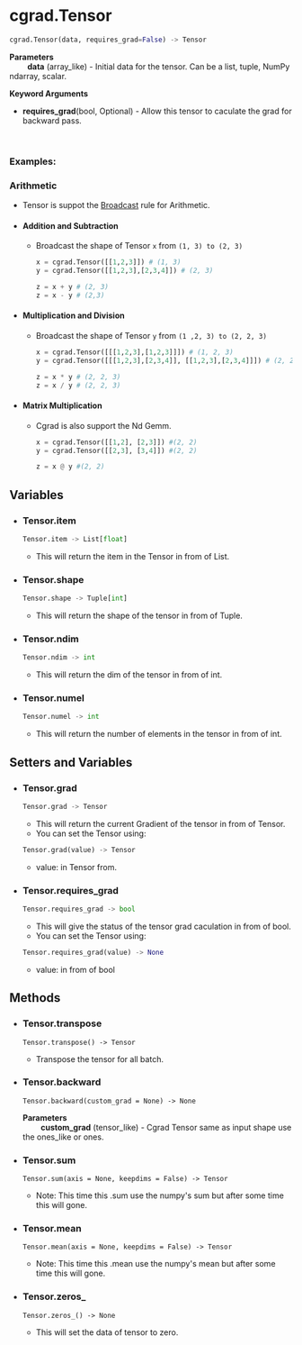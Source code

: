 # cgrad.Tensor

```python
cgrad.Tensor(data, requires_grad=False) -> Tensor
```

**Parameters**<br>
&emsp;&emsp;   **data** (array_like) - Initial data for the tensor. Can be a list, tuple, NumPy ndarray, scalar.

**Keyword Arguments** <br>
- **requires_grad**(bool, Optional) - Allow this tensor to caculate the grad for backward pass.

<br>

### Examples:
### Arithmetic 
- Tensor is suppot the [Broadcast](https://stackoverflow.com/questions/51371070/how-does-pytorch-broadcasting-work) rule for Arithmetic.

- #### Addition and Subtraction
    -   Broadcast the shape of Tensor `x` from `(1, 3) to (2, 3)`
        ``` python
        x = cgrad.Tensor([[1,2,3]]) # (1, 3)
        y = cgrad.Tensor([[1,2,3],[2,3,4]]) # (2, 3)

        z = x + y # (2, 3)
        z = x - y # (2,3)
        ```

- #### Multiplication and Division
    - Broadcast the shape of Tensor `y` from `(1 ,2, 3) to (2, 2, 3)`
        ``` python
        x = cgrad.Tensor([[[1,2,3],[1,2,3]]]) # (1, 2, 3)
        y = cgrad.Tensor([[[1,2,3],[2,3,4]], [[1,2,3],[2,3,4]]]) # (2, 2, 3)

        z = x * y # (2, 2, 3)
        z = x / y # (2, 2, 3)
        ```

- #### Matrix Multiplication
    - Cgrad is also support the Nd Gemm.
        ``` python
        x = cgrad.Tensor([[1,2], [2,3]]) #(2, 2)
        y = cgrad.Tensor([[2,3], [3,4]]) #(2, 2)

        z = x @ y #(2, 2)
        ```

## Variables

- ### Tensor.item
    ```python
    Tensor.item -> List[float]
    ```
    - This will return the item in the Tensor in from of List.

- ### Tensor.shape
    ```python
    Tensor.shape -> Tuple[int]
    ```
    - This will return the shape of the tensor in from of Tuple.

- ### Tensor.ndim
    ```python
    Tensor.ndim -> int
    ```
    - This will return the dim of the tensor in from of int.

- ### Tensor.numel
    ```python
    Tensor.numel -> int
    ```
    - This will return the number of elements in the tensor in from of int.

## Setters and Variables

- ### Tensor.grad
    ```python
    Tensor.grad -> Tensor
    ```
    - This will return the current Gradient of the tensor in from of Tensor.
    - You can set the Tensor using:
    ```python
    Tensor.grad(value) -> Tensor
    ```
    - value: in Tensor from.

- ### Tensor.requires_grad
    ```python
    Tensor.requires_grad -> bool
    ```
    - This will give the status of the tensor grad caculation in from of bool.
    - You can set the Tensor using:
    ```python
    Tensor.requires_grad(value) -> None
    ```
    - value: in from of bool





## Methods

- ### Tensor.transpose

    ```
    Tensor.transpose() -> Tensor
    ```
    - Transpose the tensor for all batch.

- ### Tensor.backward
    ```
    Tensor.backward(custom_grad = None) -> None
    ```
    **Parameters**<br>
    &emsp;&emsp;   **custom_grad** (tensor_like) - Cgrad Tensor same as input shape use the ones_like or ones.

- ### Tensor.sum
    ```
    Tensor.sum(axis = None, keepdims = False) -> Tensor
    ```
    - Note: This time this .sum use the numpy's sum but after some time this will gone.

- ### Tensor.mean
    ```
    Tensor.mean(axis = None, keepdims = False) -> Tensor
    ```
    - Note: This time this .mean use the numpy's mean but after some time this will gone.

- ### Tensor.zeros_
    ```
    Tensor.zeros_() -> None
    ```
    - This will set the data of tensor to zero.